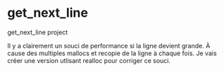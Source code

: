 # get_next_line
get_next_line project

Il y a clairement un souci de performance si la ligne devient grande.
À cause des multiples mallocs et recopie de la ligne à chaque fois.
Je vais créer une version utlisant realloc pour corriger ce souci.
